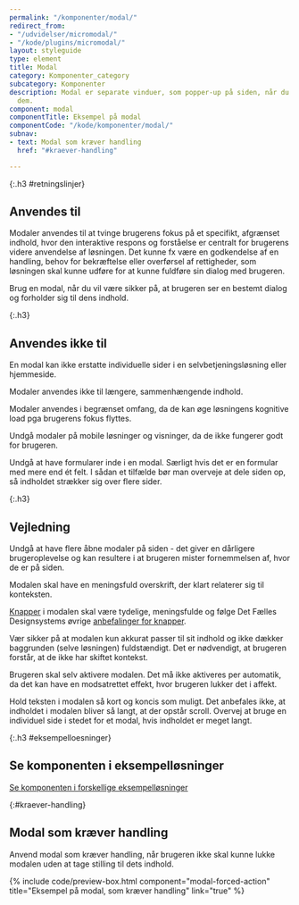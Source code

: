 ```yaml
---
permalink: "/komponenter/modal/"
redirect_from:
- "/udvidelser/micromodal/"
- "/kode/plugins/micromodal/"
layout: styleguide
type: element
title: Modal
category: Komponenter_category
subcategory: Komponenter
description: Modal er separate vinduer, som popper-up på siden, når du aktiverer
  dem.
component: modal
componentTitle: Eksempel på modal
componentCode: "/kode/komponenter/modal/"
subnav:
- text: Modal som kræver handling
  href: "#kraever-handling"

---
```

{:.h3 #retningslinjer}
## Anvendes til

Modaler anvendes til at tvinge brugerens fokus på et specifikt, afgrænset indhold, hvor den interaktive respons og forståelse er centralt for brugerens videre anvendelse af løsningen. Det kunne fx være en godkendelse af en handling, behov for bekræftelse eller overførsel af rettigheder, som løsningen skal kunne udføre for at kunne fuldføre sin dialog med brugeren.

Brug en modal, når du vil være sikker på, at brugeren ser en bestemt dialog og forholder sig til dens indhold.

{:.h3}
## Anvendes ikke til

En modal kan ikke erstatte individuelle sider i en selvbetjeningsløsning eller hjemmeside.

Modaler anvendes ikke til længere, sammenhængende indhold.

Modaler anvendes i begrænset omfang, da de kan øge løsningens kognitive load pga brugerens fokus flyttes.

Undgå modaler på mobile løsninger og visninger, da de ikke fungerer godt for brugeren.

Undgå at have formularer inde i en modal. Særligt hvis det er en formular med mere end ét felt. I sådan et tilfælde bør man overveje at dele siden op, så indholdet strækker sig over flere sider.

{:.h3}
## Vejledning

Undgå at have flere åbne modaler på siden - det giver en dårligere brugeroplevelse og kan resultere i at brugeren mister fornemmelsen af, hvor de er på siden.

Modalen skal have en meningsfuld overskrift, der klart relaterer sig til konteksten.

<a href="/komponenter/knapper/">Knapper</a> i modalen skal være tydelige, meningsfulde og følge Det Fælles Designsystems øvrige <a href="/komponenter/knapper/#retningslinjer">anbefalinger for knapper</a>.

Vær sikker på at modalen kun akkurat passer til sit indhold og ikke dækker baggrunden (selve løsningen) fuldstændigt. Det er nødvendigt, at brugeren forstår, at de ikke har skiftet kontekst.

Brugeren skal selv aktivere modalen. Det må ikke aktiveres per automatik, da det kan have en modsatrettet effekt, hvor brugeren lukker det i affekt.

Hold teksten i modalen så kort og koncis som muligt. Det anbefales ikke, at indholdet i modalen bliver så langt, at der opstår scroll. Overvej at bruge en individuel side i stedet for et modal, hvis indholdet er meget langt.

{:.h3 #eksempelloesninger}
## Se komponenten i eksempelløsninger

<a href="/eksempler/selvbetjeningsloesninger/">Se komponenten i forskellige eksempelløsninger</a>

{:#kraever-handling}
## Modal som kræver handling

Anvend modal som kræver handling, når brugeren ikke skal kunne lukke modalen uden at tage stilling til dets indhold. 

{% include code/preview-box.html component="modal-forced-action" title="Eksempel på modal, som kræver handling" link="true" %}